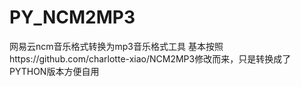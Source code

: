 # PY_NCM2MP3
网易云ncm音乐格式转换为mp3音乐格式工具
基本按照https://github.com/charlotte-xiao/NCM2MP3修改而来，只是转换成了PYTHON版本方便自用

